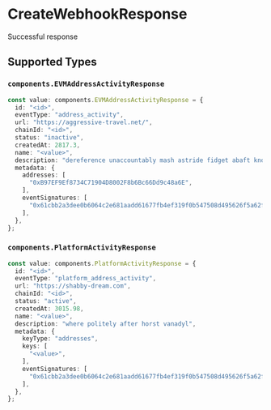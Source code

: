 # CreateWebhookResponse

Successful response


## Supported Types

### `components.EVMAddressActivityResponse`

```typescript
const value: components.EVMAddressActivityResponse = {
  id: "<id>",
  eventType: "address_activity",
  url: "https://aggressive-travel.net/",
  chainId: "<id>",
  status: "inactive",
  createdAt: 2817.3,
  name: "<value>",
  description: "dereference unaccountably mash astride fidget abaft knottily",
  metadata: {
    addresses: [
      "0xB97EF9Ef8734C71904D8002F8b6Bc66Dd9c48a6E",
    ],
    eventSignatures: [
      "0x61cbb2a3dee0b6064c2e681aadd61677fb4ef319f0b547508d495626f5a62f64",
    ],
  },
};
```

### `components.PlatformActivityResponse`

```typescript
const value: components.PlatformActivityResponse = {
  id: "<id>",
  eventType: "platform_address_activity",
  url: "https://shabby-dream.com",
  chainId: "<id>",
  status: "active",
  createdAt: 3015.98,
  name: "<value>",
  description: "where politely after horst vanadyl",
  metadata: {
    keyType: "addresses",
    keys: [
      "<value>",
    ],
    eventSignatures: [
      "0x61cbb2a3dee0b6064c2e681aadd61677fb4ef319f0b547508d495626f5a62f64",
    ],
  },
};
```

